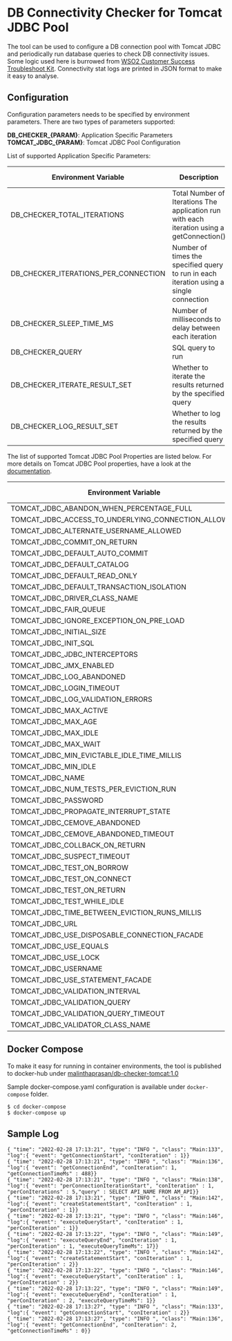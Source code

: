 # DB Connectivity Checker for Tomcat JDBC Pool

The tool can be used to configure a DB connection pool with Tomcat JDBC and periodically run database queries to check 
DB connectivity issues. Some logic used here is burrowed from [WSO2 Customer Success Troubleshoot Kit](https://github.com/wso2-cs/troubleshoot-kit/tree/master/database-response-timing).
Connectivity stat logs are printed in JSON format to make it easy to analyse.

## Configuration

Configuration parameters needs to be specified by environment parameters. There are two types of parameters supported:

**DB_CHECKER_{PARAM}**: Application Specific Parameters<br>
**TOMCAT_JDBC_{PARAM}**: Tomcat JDBC Pool Configuration

List of supported Application Specific Parameters:

|Environment Variable|Description|Default Value|
|---|---|---|
|DB_CHECKER_TOTAL_ITERATIONS|Total Number of Iterations The application run with each iteration using a getConnection()| 10|
|DB_CHECKER_ITERATIONS_PER_CONNECTION|Number of times the specified query to run in each iteration using a single connection|5|
|DB_CHECKER_SLEEP_TIME_MS|Number of milliseconds to delay between each iteration|5000|
|DB_CHECKER_QUERY|SQL query to run|SELECT 1|
|DB_CHECKER_ITERATE_RESULT_SET|Whether to iterate the results returned by the specified query|true|
|DB_CHECKER_LOG_RESULT_SET|Whether to log the results returned by the specified query|true|

The list of supported Tomcat JDBC Pool Properties are listed below. For more details on Tomcat JDBC Pool properties, 
have a look at the [documentation](https://tomcat.apache.org/tomcat-9.0-doc/jdbc-pool.html).

|Environment Variable|Corresponding TomcatJDBC Pool Property|
|---|---|
|TOMCAT_JDBC_ABANDON_WHEN_PERCENTAGE_FULL|abandonWhenPercentageFull|
|TOMCAT_JDBC_ACCESS_TO_UNDERLYING_CONNECTION_ALLOWED|accessToUnderlyingConnectionAllowed|
|TOMCAT_JDBC_ALTERNATE_USERNAME_ALLOWED|alternateUsernameAllowed|
|TOMCAT_JDBC_COMMIT_ON_RETURN|commitOnReturn|
|TOMCAT_JDBC_DEFAULT_AUTO_COMMIT|defaultAutoCommit|
|TOMCAT_JDBC_DEFAULT_CATALOG|defaultCatalog|
|TOMCAT_JDBC_DEFAULT_READ_ONLY|defaultReadOnly|
|TOMCAT_JDBC_DEFAULT_TRANSACTION_ISOLATION|defaultTransactionIsolation|
|TOMCAT_JDBC_DRIVER_CLASS_NAME|driverClassName|
|TOMCAT_JDBC_FAIR_QUEUE|fairQueue|
|TOMCAT_JDBC_IGNORE_EXCEPTION_ON_PRE_LOAD|ignoreExceptionOnPreLoad|
|TOMCAT_JDBC_INITIAL_SIZE|initialSize|
|TOMCAT_JDBC_INIT_SQL|initSQL|
|TOMCAT_JDBC_JDBC_INTERCEPTORS|jdbcInterceptors|
|TOMCAT_JDBC_JMX_ENABLED|jmxEnabled|
|TOMCAT_JDBC_LOG_ABANDONED|logAbandoned|
|TOMCAT_JDBC_LOGIN_TIMEOUT|loginTimeout|
|TOMCAT_JDBC_LOG_VALIDATION_ERRORS|logValidationErrors|
|TOMCAT_JDBC_MAX_ACTIVE|maxActive|
|TOMCAT_JDBC_MAX_AGE|maxAge|
|TOMCAT_JDBC_MAX_IDLE|maxIdle|
|TOMCAT_JDBC_MAX_WAIT|maxWait|
|TOMCAT_JDBC_MIN_EVICTABLE_IDLE_TIME_MILLIS|minEvictableIdleTimeMillis|
|TOMCAT_JDBC_MIN_IDLE|minIdle|
|TOMCAT_JDBC_NAME|name|
|TOMCAT_JDBC_NUM_TESTS_PER_EVICTION_RUN|numTestsPerEvictionRun|
|TOMCAT_JDBC_PASSWORD|password|
|TOMCAT_JDBC_PROPAGATE_INTERRUPT_STATE|propagateInterruptState|
|TOMCAT_JDBC_CEMOVE_ABANDONED|removeAbandoned|
|TOMCAT_JDBC_CEMOVE_ABANDONED_TIMEOUT|removeAbandonedTimeout|
|TOMCAT_JDBC_COLLBACK_ON_RETURN|rollbackOnReturn|
|TOMCAT_JDBC_SUSPECT_TIMEOUT|suspectTimeout|
|TOMCAT_JDBC_TEST_ON_BORROW|testOnBorrow|
|TOMCAT_JDBC_TEST_ON_CONNECT|testOnConnect|
|TOMCAT_JDBC_TEST_ON_RETURN|testOnReturn|
|TOMCAT_JDBC_TEST_WHILE_IDLE|testWhileIdle|
|TOMCAT_JDBC_TIME_BETWEEN_EVICTION_RUNS_MILLIS|timeBetweenEvictionRunsMillis|
|TOMCAT_JDBC_URL|url|
|TOMCAT_JDBC_USE_DISPOSABLE_CONNECTION_FACADE|useDisposableConnectionFacade|
|TOMCAT_JDBC_USE_EQUALS|useEquals|
|TOMCAT_JDBC_USE_LOCK|useLock|
|TOMCAT_JDBC_USERNAME|username|
|TOMCAT_JDBC_USE_STATEMENT_FACADE|useStatementFacade|
|TOMCAT_JDBC_VALIDATION_INTERVAL|validationInterval|
|TOMCAT_JDBC_VALIDATION_QUERY|validationQuery|
|TOMCAT_JDBC_VALIDATION_QUERY_TIMEOUT|validationQueryTimeout|
|TOMCAT_JDBC_VALIDATOR_CLASS_NAME|validatorClassName|

## Docker Compose

To make it easy for running in container environments, the tool is published to docker-hub under [malinthaprasan/db-checker-tomcat:1.0](https://hub.docker.com/r/malinthaprasan/db-checker-tomcat)

Sample docker-compose.yaml configuration is available under `docker-compose` folder.

```shell
$ cd docker-compose
$ docker-compose up
```

## Sample Log

```
{ "time": "2022-02-28 17:13:21", "type": "INFO ", "class": "Main:133", "log":{ "event": "getConnectionStart", "conIteration" : 1}}
{ "time": "2022-02-28 17:13:21", "type": "INFO ", "class": "Main:136", "log":{ "event": "getConnectionEnd", "conIteration": 1, "getConnectionTimeMs" : 488}}
{ "time": "2022-02-28 17:13:21", "type": "INFO ", "class": "Main:138", "log":{ "event": "perConnectionIterationStart", "conIteration" : 1, "perConIterations" : 5,"query" : SELECT API_NAME FROM AM_API}}
{ "time": "2022-02-28 17:13:21", "type": "INFO ", "class": "Main:142", "log":{ "event": "createStatementStart", "conIteration" : 1, "perConIteration" : 1}}
{ "time": "2022-02-28 17:13:21", "type": "INFO ", "class": "Main:146", "log":{ "event": "executeQueryStart", "conIteration" : 1, "perConIteration" : 1}}
{ "time": "2022-02-28 17:13:22", "type": "INFO ", "class": "Main:149", "log":{ "event": "executeQueryEnd", "conIteration" : 1, "perConIteration" : 1, "executeQueryTimeMs": 17}}
{ "time": "2022-02-28 17:13:22", "type": "INFO ", "class": "Main:142", "log":{ "event": "createStatementStart", "conIteration" : 1, "perConIteration" : 2}}
{ "time": "2022-02-28 17:13:22", "type": "INFO ", "class": "Main:146", "log":{ "event": "executeQueryStart", "conIteration" : 1, "perConIteration" : 2}}
{ "time": "2022-02-28 17:13:22", "type": "INFO ", "class": "Main:149", "log":{ "event": "executeQueryEnd", "conIteration" : 1, "perConIteration" : 2, "executeQueryTimeMs": 1}}
{ "time": "2022-02-28 17:13:27", "type": "INFO ", "class": "Main:133", "log":{ "event": "getConnectionStart", "conIteration" : 2}}
{ "time": "2022-02-28 17:13:27", "type": "INFO ", "class": "Main:136", "log":{ "event": "getConnectionEnd", "conIteration": 2, "getConnectionTimeMs" : 0}}
```
